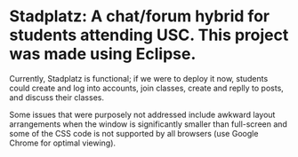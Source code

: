 # Stadplatz: A chat/forum hybrid for students attending USC. This project was made using Eclipse. 

Currently, Stadplatz is functional; if we were to deploy it now, students could create and log into accounts, join classes, create and replly to posts, and discuss their classes.

Some issues that were purposely not addressed include awkward layout arrangements when the window is significantly smaller than full-screen and some of the CSS code is not supported by all browsers (use Google Chrome for optimal viewing).

